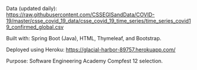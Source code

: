 Data (updated daily): https://raw.githubusercontent.com/CSSEGISandData/COVID-19/master/csse_covid_19_data/csse_covid_19_time_series/time_series_covid19_confirmed_global.csv

Built with: Spring Boot (Java), HTML, Thymeleaf, and Bootstrap. 

Deployed using Heroku: https://glacial-harbor-89757.herokuapp.com/

Purpose: Software Engineering Academy Compfest 12 selection.
